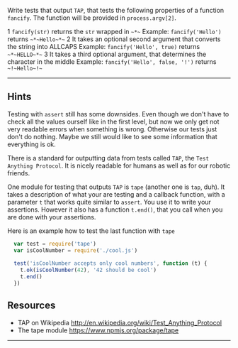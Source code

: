 Write tests that output `TAP`, that tests the following properties of a function
`fancify`. The function will be provided in `process.argv[2]`.

1 `fancify(str)` returns the `str` wrapped in `~*~`
  Example: `fancify('Hello')` returns `~*~Hello~*~`
2 It takes an optional second argument that converts the string into ALLCAPS
  Example: `fancify('Hello', true)` returns `~*~HELLO~*~`
3 It takes a third optional argument, that determines the character in the middle
  Example: `fancify('Hello', false, '!')` returns `~!~Hello~!~`

---
## Hints

Testing with `assert` still has some downsides. Even though we don't have to
check all the values ourself like in the first level, but now we only get not
very readable errors when something is wrong. Otherwise our tests just don't do
nothing. Maybe we still would like to see some information that everything is ok.


There is a standard for outputting data from tests called `TAP`, the 
`Test Anything Protocol`. It is nicely readable for humans as well as for our robotic
friends.

One module for testing that outputs `TAP` is `tape` (another one is `tap`, duh).
It takes a description of what your are testing and a callback function, with a
parameter `t` that works quite similar to `assert`. You use it to write your 
assertions. However it also has a function `t.end()`, that you call when you are
done with your assertions.

Here is an example how to test the last function with `tape`

```js
  var test = require('tape')
  var isCoolNumber = require('./cool.js')
  
  test('isCoolNumber accepts only cool numbers', function (t) {
    t.ok(isCoolNumber(42), '42 should be cool')
    t.end()
  })
```

## Resources

* TAP on Wikipedia http://en.wikipedia.org/wiki/Test_Anything_Protocol
* The tape module https://www.npmjs.org/package/tape

---
